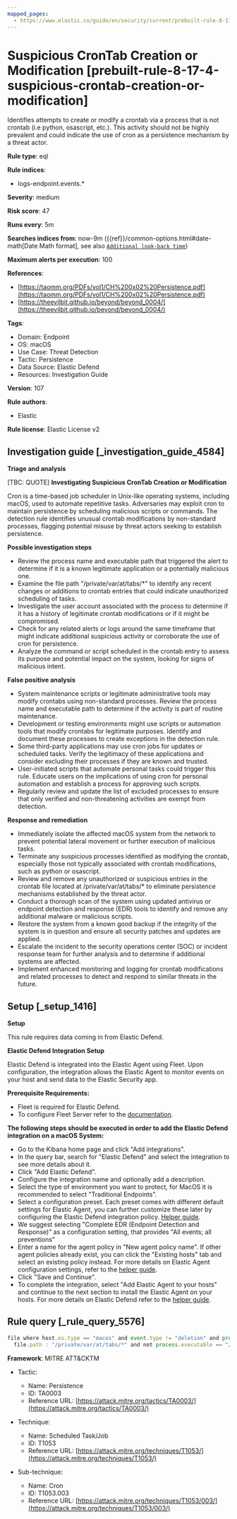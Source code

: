 ```yaml
---
mapped_pages:
  - https://www.elastic.co/guide/en/security/current/prebuilt-rule-8-17-4-suspicious-crontab-creation-or-modification.html
---
```


# Suspicious CronTab Creation or Modification [prebuilt-rule-8-17-4-suspicious-crontab-creation-or-modification]

Identifies attempts to create or modify a crontab via a process that is not crontab (i.e python, osascript, etc.). This activity should not be highly prevalent and could indicate the use of cron as a persistence mechanism by a threat actor.

**Rule type**: eql

**Rule indices**:

* logs-endpoint.events.*

**Severity**: medium

**Risk score**: 47

**Runs every**: 5m

**Searches indices from**: now-9m ({{ref}}/common-options.html#date-math[Date Math format], see also [`Additional look-back time`](docs-content://solutions/security/detect-and-alert/create-detection-rule.md#rule-schedule))

**Maximum alerts per execution**: 100

**References**:

* [https://taomm.org/PDFs/vol1/CH%200x02%20Persistence.pdf](https://taomm.org/PDFs/vol1/CH%200x02%20Persistence.pdf)
* [https://theevilbit.github.io/beyond/beyond_0004/](https://theevilbit.github.io/beyond/beyond_0004/)

**Tags**:

* Domain: Endpoint
* OS: macOS
* Use Case: Threat Detection
* Tactic: Persistence
* Data Source: Elastic Defend
* Resources: Investigation Guide

**Version**: 107

**Rule authors**:

* Elastic

**Rule license**: Elastic License v2

## Investigation guide [_investigation_guide_4584]

**Triage and analysis**

[TBC: QUOTE]
**Investigating Suspicious CronTab Creation or Modification**

Cron is a time-based job scheduler in Unix-like operating systems, including macOS, used to automate repetitive tasks. Adversaries may exploit cron to maintain persistence by scheduling malicious scripts or commands. The detection rule identifies unusual crontab modifications by non-standard processes, flagging potential misuse by threat actors seeking to establish persistence.

**Possible investigation steps**

* Review the process name and executable path that triggered the alert to determine if it is a known legitimate application or a potentially malicious one.
* Examine the file path "/private/var/at/tabs/*" to identify any recent changes or additions to crontab entries that could indicate unauthorized scheduling of tasks.
* Investigate the user account associated with the process to determine if it has a history of legitimate crontab modifications or if it might be compromised.
* Check for any related alerts or logs around the same timeframe that might indicate additional suspicious activity or corroborate the use of cron for persistence.
* Analyze the command or script scheduled in the crontab entry to assess its purpose and potential impact on the system, looking for signs of malicious intent.

**False positive analysis**

* System maintenance scripts or legitimate administrative tools may modify crontabs using non-standard processes. Review the process name and executable path to determine if the activity is part of routine maintenance.
* Development or testing environments might use scripts or automation tools that modify crontabs for legitimate purposes. Identify and document these processes to create exceptions in the detection rule.
* Some third-party applications may use cron jobs for updates or scheduled tasks. Verify the legitimacy of these applications and consider excluding their processes if they are known and trusted.
* User-initiated scripts that automate personal tasks could trigger this rule. Educate users on the implications of using cron for personal automation and establish a process for approving such scripts.
* Regularly review and update the list of excluded processes to ensure that only verified and non-threatening activities are exempt from detection.

**Response and remediation**

* Immediately isolate the affected macOS system from the network to prevent potential lateral movement or further execution of malicious tasks.
* Terminate any suspicious processes identified as modifying the crontab, especially those not typically associated with crontab modifications, such as python or osascript.
* Review and remove any unauthorized or suspicious entries in the crontab file located at /private/var/at/tabs/* to eliminate persistence mechanisms established by the threat actor.
* Conduct a thorough scan of the system using updated antivirus or endpoint detection and response (EDR) tools to identify and remove any additional malware or malicious scripts.
* Restore the system from a known good backup if the integrity of the system is in question and ensure all security patches and updates are applied.
* Escalate the incident to the security operations center (SOC) or incident response team for further analysis and to determine if additional systems are affected.
* Implement enhanced monitoring and logging for crontab modifications and related processes to detect and respond to similar threats in the future.


## Setup [_setup_1416]

**Setup**

This rule requires data coming in from Elastic Defend.

**Elastic Defend Integration Setup**

Elastic Defend is integrated into the Elastic Agent using Fleet. Upon configuration, the integration allows the Elastic Agent to monitor events on your host and send data to the Elastic Security app.

**Prerequisite Requirements:**

* Fleet is required for Elastic Defend.
* To configure Fleet Server refer to the [documentation](docs-content://reference/ingestion-tools/fleet/fleet-server.md).

**The following steps should be executed in order to add the Elastic Defend integration on a macOS System:**

* Go to the Kibana home page and click "Add integrations".
* In the query bar, search for "Elastic Defend" and select the integration to see more details about it.
* Click "Add Elastic Defend".
* Configure the integration name and optionally add a description.
* Select the type of environment you want to protect, for MacOS it is recommended to select "Traditional Endpoints".
* Select a configuration preset. Each preset comes with different default settings for Elastic Agent, you can further customize these later by configuring the Elastic Defend integration policy. [Helper guide](docs-content://solutions/security/configure-elastic-defend/configure-an-integration-policy-for-elastic-defend.md).
* We suggest selecting "Complete EDR (Endpoint Detection and Response)" as a configuration setting, that provides "All events; all preventions"
* Enter a name for the agent policy in "New agent policy name". If other agent policies already exist, you can click the "Existing hosts" tab and select an existing policy instead. For more details on Elastic Agent configuration settings, refer to the [helper guide](docs-content://reference/ingestion-tools/fleet/agent-policy.md).
* Click "Save and Continue".
* To complete the integration, select "Add Elastic Agent to your hosts" and continue to the next section to install the Elastic Agent on your hosts. For more details on Elastic Defend refer to the [helper guide](docs-content://solutions/security/configure-elastic-defend/install-elastic-defend.md).


## Rule query [_rule_query_5576]

```js
file where host.os.type == "macos" and event.type != "deletion" and process.name != null and
  file.path : "/private/var/at/tabs/*" and not process.executable == "/usr/bin/crontab"
```

**Framework**: MITRE ATT&CKTM

* Tactic:

    * Name: Persistence
    * ID: TA0003
    * Reference URL: [https://attack.mitre.org/tactics/TA0003/](https://attack.mitre.org/tactics/TA0003/)

* Technique:

    * Name: Scheduled Task/Job
    * ID: T1053
    * Reference URL: [https://attack.mitre.org/techniques/T1053/](https://attack.mitre.org/techniques/T1053/)

* Sub-technique:

    * Name: Cron
    * ID: T1053.003
    * Reference URL: [https://attack.mitre.org/techniques/T1053/003/](https://attack.mitre.org/techniques/T1053/003/)



